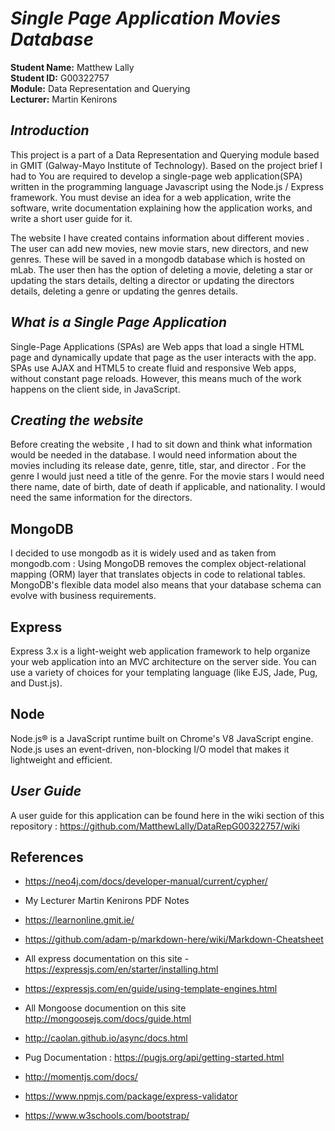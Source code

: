 # **_Single Page Application Movies Database_**

**Student Name:** Matthew Lally </br>
**Student ID:** G00322757 </br>
**Module:** Data Representation and Querying </br>
**Lecturer:** Martin Kenirons </br>

## **_Introduction_**
This project is a  part of a Data Representation and Querying module based in GMIT (Galway-Mayo Institute of Technology). Based on the project brief I had to  You are required to develop a single-page web
application(SPA) written in the programming language Javascript using the Node.js / Express
framework. You must devise an idea for a web application, write the software, write documentation
explaining how the application works, and write a short user guide for it.

The website I have created contains information about different movies . The user can add new movies, new movie stars, new directors, and new genres. These will be saved in a mongodb database which is hosted on mLab. The user then has the option of deleting a movie, deleting a star or updating the stars details, delting a director or updating the directors details, deleting a genre or updating the genres details.

## **_What is a Single Page Application_**
Single-Page Applications (SPAs) are Web apps that load a single HTML page and dynamically update that page as the user interacts with the app. SPAs use AJAX and HTML5 to create fluid and responsive Web apps, without constant page reloads. However, this means much of the work happens on the client side, in JavaScript.

## **_Creating the website_**
Before creating the website , I had to sit down and think what information would be needed in the database. I would need information about the movies including its release date, genre, title, star, and director . For the genre I would just need a title of the genre. For the movie stars I would need there name, date of birth, date of death if applicable, and nationality. I would need the same information for the directors. 

## MongoDB

I decided to use mongodb as it is widely used and as taken from mongodb.com : Using MongoDB removes the complex object-relational mapping (ORM) layer that translates objects in code to relational tables. MongoDB's flexible data model also means that your database schema can evolve with business requirements.

## Express
Express 3.x is a light-weight web application framework to help organize your web application into an MVC architecture on the server side. You can use a variety of choices for your templating language (like EJS, Jade, Pug, and Dust.js).

## Node
Node.js® is a JavaScript runtime built on Chrome's V8 JavaScript engine. Node.js uses an event-driven, non-blocking I/O model that makes it lightweight and efficient.

## **_User Guide_**
A user guide for this application can be found here in the wiki section of this repository : https://github.com/MatthewLally/DataRepG00322757/wiki


## References

- https://neo4j.com/docs/developer-manual/current/cypher/

- My Lecturer Martin Kenirons PDF Notes
- https://learnonline.gmit.ie/ 
- https://github.com/adam-p/markdown-here/wiki/Markdown-Cheatsheet
- All express documentation on this site - https://expressjs.com/en/starter/installing.html
- https://expressjs.com/en/guide/using-template-engines.html
-  All Mongoose documention on this site http://mongoosejs.com/docs/guide.html
- http://caolan.github.io/async/docs.html
- Pug Documentation : https://pugjs.org/api/getting-started.html
- http://momentjs.com/docs/
- https://www.npmjs.com/package/express-validator
- https://www.w3schools.com/bootstrap/






